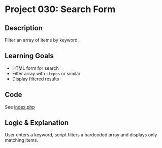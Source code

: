 # Project 030: Search Form

## Description
Filter an array of items by keyword.

## Learning Goals
- HTML form for search
- Filter array with `strpos` or similar
- Display filtered results

## Code
See [index.php](index.php)

## Logic & Explanation
User enters a keyword, script filters a hardcoded array and displays only matching items.
